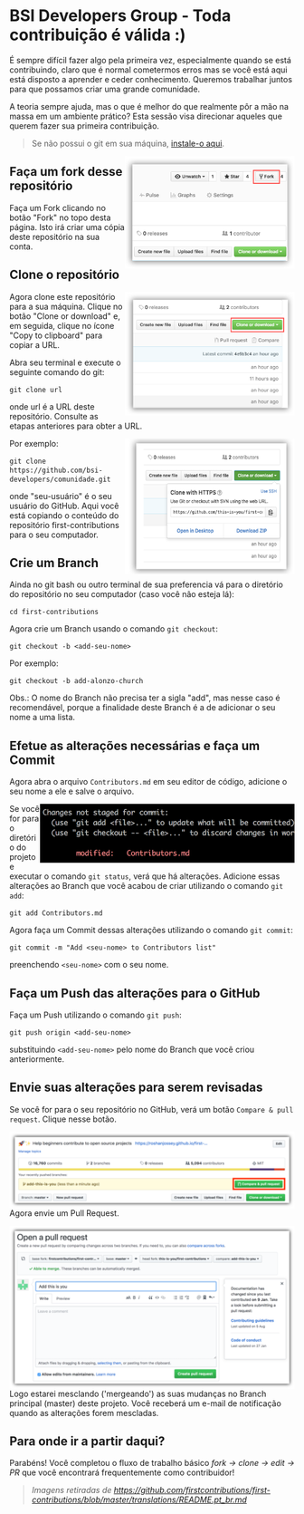 # BSI Developers Group - Toda contribuição é válida :)

É sempre difícil fazer algo pela primeira vez, especialmente quando se está contribuindo, claro que é normal cometermos erros mas se você está aqui está disposto
a aprender e ceder conhecimento. Queremos trabalhar juntos para que possamos criar uma grande comunidade.

A teoria sempre ajuda, mas o que é melhor do que realmente pôr a mão na massa em um ambiente prático? Esta sessão visa direcionar aqueles que querem fazer sua primeira contribuição.

> Se não possui o git em sua máquina, [instale-o aqui]( https://help.github.com/articles/set-up-git/ ).

<img align="right" width="300" src="./src/imgs/fork.png" alt="fork deste repositório" />


## Faça um fork desse repositório

Faça um Fork clicando no botão "Fork" no topo desta página. Isto irá criar uma cópia deste repositório na sua conta.

## Clone o repositório

<img align="right" width="300" src="./src/imgs/clone.png" alt="clonar este repositório" />

Agora clone este repositório para a sua máquina. Clique no botão "Clone or download" e, em seguida, clique no ícone "Copy to clipboard" para copiar a URL.

Abra seu terminal e execute o seguinte comando do git:
```
git clone url
```
onde url é a URL deste repositório. Consulte as etapas anteriores para obter a URL.

<img align="right" width="300" src="./src/imgs/copy-to-clipboard.png" alt="copiar URL" />

Por exemplo:
```
git clone https://github.com/bsi-developers/comunidade.git
```
onde "seu-usuário" é o seu usuário do GitHub. Aqui você está copiando o conteúdo do repositório first-contributions para o seu computador.

## Crie um Branch

Ainda no git bash ou outro terminal de sua preferencia vá para o diretório do repositório no seu computador (caso você não esteja lá):
```
cd first-contributions
```

Agora crie um Branch usando o comando `git checkout`:
```
git checkout -b <add-seu-nome>
```

Por exemplo:
```
git checkout -b add-alonzo-church
```
Obs.: O nome do Branch não precisa ter a sigla "add", mas nesse caso é recomendável, porque a finalidade deste Branch é a de adicionar o seu nome a uma lista.

## Efetue as alterações necessárias e faça um Commit

Agora abra o arquivo `Contributors.md` em seu editor de código, adicione o seu nome a ele e salve o arquivo. 

<img align="right" width="450" src="./src/imgs/git-status.png" alt="git status" />

Se você for para o diretório do projeto e executar o comando `git status`, verá que há alterações. Adicione essas alterações ao Branch que você acabou de criar utilizando o comando `git add`:
```
git add Contributors.md
```
Agora faça um Commit dessas alterações utilizando o comando `git commit`:
```
git commit -m "Add <seu-nome> to Contributors list"
```
preenchendo `<seu-nome>` com o seu nome.

## Faça um Push das alterações para o GitHub

Faça um Push utilizando o comando `git push`:
```
git push origin <add-seu-nome>
```
substituindo `<add-seu-nome>` pelo nome do Branch que você criou anteriormente.

## Envie suas alterações para serem revisadas

Se você for para o seu repositório no GitHub, verá um botão `Compare & pull request`. Clique nesse botão.

<img style="float: right;" src="./src/imgs/compare-and-pull.png" alt="Crie um Pull Request" />

Agora envie um Pull Request.

<img style="float: right;" src="./src/imgs/submit-pull-request.png" alt="Envie o Pull Request" />

Logo estarei mesclando ('mergeando') as suas mudanças no Branch principal (master) deste projeto. Você receberá um e-mail de notificação quando as alterações forem mescladas.

## Para onde ir a partir daqui?

Parabéns! Você completou o fluxo de trabalho básico _fork -> clone -> edit -> PR_ que você encontrará frequentemente como contribuidor!

> *Imagens retiradas de https://github.com/firstcontributions/first-contributions/blob/master/translations/README.pt_br.md*